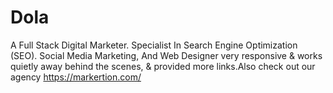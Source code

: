 # Dola
A Full Stack Digital Marketer. Specialist In Search Engine Optimization (SEO). Social Media Marketing, And Web Designer
very responsive & works quietly away behind the scenes, & provided more links.Also check out our agency
https://markertion.com/
